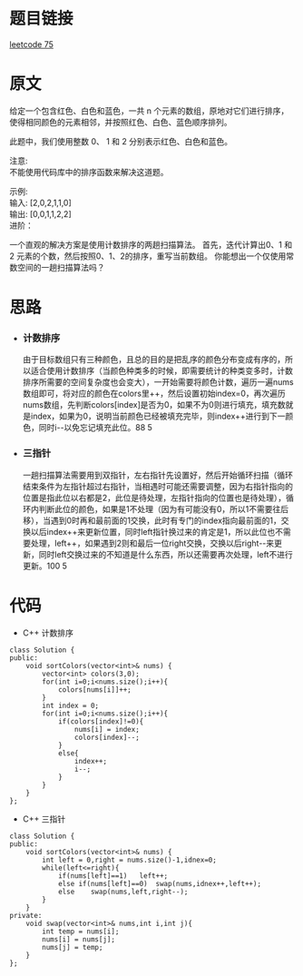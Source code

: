 # 题目链接
[leetcode 75](https://leetcode-cn.com/problems/sort-colors/)

# 原文
给定一个包含红色、白色和蓝色，一共 n 个元素的数组，原地对它们进行排序，使得相同颜色的元素相邻，并按照红色、白色、蓝色顺序排列。

此题中，我们使用整数 0、 1 和 2 分别表示红色、白色和蓝色。

注意:  
不能使用代码库中的排序函数来解决这道题。

示例:  
输入: [2,0,2,1,1,0]  
输出: [0,0,1,1,2,2]  
进阶：

一个直观的解决方案是使用计数排序的两趟扫描算法。
首先，迭代计算出0、1 和 2 元素的个数，然后按照0、1、2的排序，重写当前数组。
你能想出一个仅使用常数空间的一趟扫描算法吗？

# 思路
- ### **计数排序**
  由于目标数组只有三种颜色，且总的目的是把乱序的颜色分布变成有序的，所以适合使用计数排序（当颜色种类多的时候，即需要统计的种类变多时，计数排序所需要的空间复杂度也会变大），一开始需要将颜色计数，遍历一遍nums数组即可，将对应的颜色在colors里++，然后设置初始index=0，再次遍历nums数组，先判断colors[index]是否为0，如果不为0则进行填充，填充数就是index，如果为0，说明当前颜色已经被填充完毕，则index++进行到下一颜色，同时i--以免忘记填充此位。88 5
- ### **三指针**
  一趟扫描算法需要用到双指针，左右指针先设置好，然后开始循环扫描（循环结束条件为左指针超过右指针，当相遇时可能还需要调整，因为右指针指向的位置是指此位以右都是2，此位是待处理，左指针指向的位置也是待处理），循环内判断此位的颜色，如果是1不处理（因为有可能没有0，所以1不需要往后移），当遇到0时再和最前面的1交换，此时有专门的index指向最前面的1，交换以后index++来更新位置，同时left指针换过来的肯定是1，所以此位也不需要处理，left++，如果遇到2则和最后一位right交换，交换以后right--来更新，同时left交换过来的不知道是什么东西，所以还需要再次处理，left不进行更新。100 5

# 代码
- C++ 计数排序
```
class Solution {
public:
    void sortColors(vector<int>& nums) {
        vector<int> colors(3,0);
        for(int i=0;i<nums.size();i++){
            colors[nums[i]]++;
        }
        int index = 0;
        for(int i=0;i<nums.size();i++){
            if(colors[index]!=0){
                nums[i] = index;
                colors[index]--;
            }
            else{
                index++;
                i--;
            }
        }
    }
};
```
- C++ 三指针
```
class Solution {
public:
    void sortColors(vector<int>& nums) {
        int left = 0,right = nums.size()-1,idnex=0;
        while(left<=right){
            if(nums[left]==1)   left++;
            else if(nums[left]==0)  swap(nums,idnex++,left++);
            else    swap(nums,left,right--);
        }
    }
private:
    void swap(vector<int>& nums,int i,int j){
        int temp = nums[i];
        nums[i] = nums[j];
        nums[j] = temp;
    }
};
```
